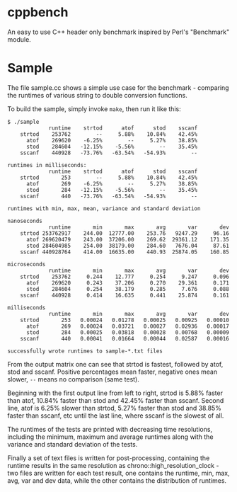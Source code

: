 # cppbench
An easy to use C++ header only benchmark inspired by Perl's "Benchmark" module.

# Sample
The file sample.cc shows a simple use case for the benchmark - comparing the runtimes
of various string to double conversion functions.

To build the sample, simply invoke ``make``, then run it like this:

    $ ./sample 
                 runtime    strtod      atof      stod    sscanf
        strtod    253762        --     5.88%    10.84%    42.45%
          atof    269620    -6.25%        --     5.27%    38.85%
          stod    284604   -12.15%    -5.56%        --    35.45%
        sscanf    440928   -73.76%   -63.54%   -54.93%        --

    runtimes in milliseconds:
                 runtime    strtod      atof      stod    sscanf
        strtod       253        --     5.88%    10.84%    42.45%
          atof       269    -6.25%        --     5.27%    38.85%
          stod       284   -12.15%    -5.56%        --    35.45%
        sscanf       440   -73.76%   -63.54%   -54.93%        --

    runtimes with min, max, mean, variance and standard deviation

    nanoseconds
                 runtime       min       max       avg       var       dev
        strtod 253762917    244.00  12777.00    253.76   9247.29     96.16
          atof 269620479    243.00  37206.00    269.62  29361.12    171.35
          stod 284604985    254.00  38179.00    284.60   7676.04     87.61
        sscanf 440928764    414.00  16635.00    440.93  25874.05    160.85

    microseconds
                 runtime       min       max       avg       var       dev
        strtod    253762     0.244    12.777     0.254     9.247     0.096
          atof    269620     0.243    37.206     0.270    29.361     0.171
          stod    284604     0.254    38.179     0.285     7.676     0.088
        sscanf    440928     0.414    16.635     0.441    25.874     0.161

    milliseconds
                 runtime       min       max       avg       var       dev
        strtod       253   0.00024   0.01278   0.00025   0.00925   0.00010
          atof       269   0.00024   0.03721   0.00027   0.02936   0.00017
          stod       284   0.00025   0.03818   0.00028   0.00768   0.00009
        sscanf       440   0.00041   0.01664   0.00044   0.02587   0.00016

    successfully wrote runtimes to sample-*.txt files


From the output matrix one can see that strtod is fastest, followed by atof, stod and sscanf.
Positive percentages mean faster, negative ones mean slower, ``--`` means no comparison (same test).

Beginning with the first output line from left to right, strtod is 5.88% faster than atof,
10.84% faster than stod and 42.45% faster than sscanf.
Second line, atof is 6.25% slower than strtod, 5.27% faster than stod and 38.85% faster than sscanf, etc
until the last line, where sscanf is the slowest of all.

The runtimes of the tests are printed with decreasing time resolutions, including the minimum, maximum and
average runtimes along with the variance and standard deviation of the tests.

Finally a set of text files is written for post-processing, containing the runtime
results in the same resolution as chrono::high_resolution_clock - two files are
written for each test result, one contains the runtime, min, max, avg, var and dev data,
while the other contains the distribution of runtimes.

